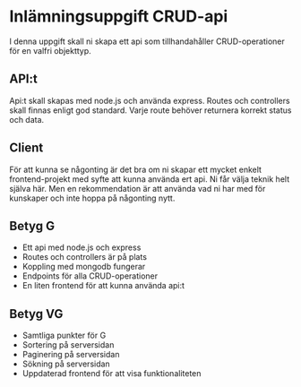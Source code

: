 # Inlämningsuppgift CRUD-api

I denna uppgift skall ni skapa ett api som tillhandahåller CRUD-operationer för en valfri objekttyp.

## API:t

Api:t skall skapas med node.js och använda express. Routes och controllers skall finnas enligt god standard.
Varje route behöver returnera korrekt status och data. 

## Client

För att kunna se någonting är det bra om ni skapar ett mycket enkelt frontend-projekt med syfte att kunna använda ert api. Ni får välja teknik helt själva här. Men en rekommendation är att använda vad ni har med för kunskaper och inte hoppa på någonting nytt. 

## Betyg G

- Ett api med node.js och express
- Routes och controllers är på plats
- Koppling med mongodb fungerar
- Endpoints för alla CRUD-operationer
- En liten frontend för att kunna använda api:t

## Betyg VG

- Samtliga punkter för G
- Sortering på serversidan
- Paginering på serversidan
- Sökning på serversidan
- Uppdaterad frontend för att visa funktionaliteten